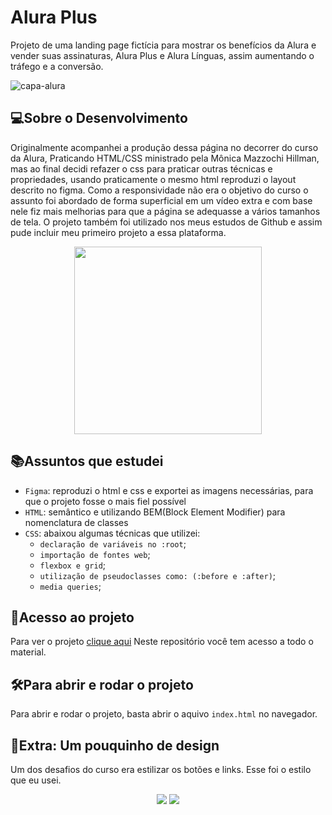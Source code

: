 # Alura Plus
Projeto de uma landing page fictícia para mostrar os benefícios da Alura e vender suas assinaturas, Alura Plus e Alura Línguas, assim aumentando o tráfego e a conversão.

![capa-alura](https://github.com/RozangelaPeixoto/alura-plus/assets/140510936/8ed23319-0196-4e34-8118-b25d2a5064f3)

## 💻Sobre o Desenvolvimento
Originalmente acompanhei a produção dessa página no decorrer do curso da Alura, Praticando HTML/CSS ministrado pela Mônica Mazzochi Hillman, mas ao final decidi refazer o css para praticar outras técnicas e propriedades, usando praticamente o mesmo html reproduzi o layout descrito no figma. Como a responsividade não era o objetivo do curso o assunto foi abordado de forma superficial em um vídeo extra e com base nele fiz mais melhorias para que a página se adequasse a vários tamanhos de tela. O projeto também foi utilizado nos meus estudos de Github e assim pude incluir meu primeiro projeto a essa plataforma.
<div align="center"> 
  <img src="https://github.com/RozangelaPeixoto/alura-plus/assets/140510936/11bddcb9-ffbc-4fcf-b3ae-f8bba156da84" width="300">
</div>

## 📚Assuntos que estudei
* `Figma`: reproduzi o html e css e exportei as imagens necessárias, para que o projeto fosse o mais fiel possível
* `HTML`: semântico e utilizando BEM(Block Element Modifier) para nomenclatura de classes 
* `CSS`: abaixou algumas técnicas que utilizei:
  * `declaração de variáveis no :root`;
  * `importação de fontes web`;
  * `flexbox e grid`;
  * `utilização de pseudoclasses como: (:before e :after)`;
  * `media queries`;

## 📁Acesso ao projeto
Para ver o projeto [clique aqui](https://alura-plus-red-two.vercel.app/)
Neste repositório você tem acesso a todo o material.

## 🛠️Para abrir e rodar o projeto
Para abrir e rodar o projeto, basta abrir o aquivo `index.html` no navegador.

## :art:Extra: Um pouquinho de design
Um dos desafios do curso era estilizar os botões e links. Esse foi o estilo que eu usei.
<div align="center">
   <img src="https://github.com/RozangelaPeixoto/alura-plus/assets/140510936/887bd5db-b481-4058-8b13-0f680f9bc6ea">
   <img src="https://github.com/RozangelaPeixoto/alura-plus/assets/140510936/f5bf0687-2f46-4d30-9ca8-cf0e4025dd06">
</div>
